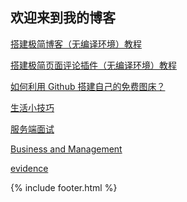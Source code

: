 ## 欢迎来到我的博客

[搭建极简博客（无编译环境）教程](./tutorial/minimalism_blog.md)

[搭建极简页面评论插件（无编译环境）教程](./tutorial/minimalism_comment.md)

[如何利用 Github 搭建自己的免费图床？](https://zhuanlan.zhihu.com/p/347342082)

[//]:[管理](./management/index.md)

[生活小技巧](./life/index.md)

[//]:[golang](./golang/index.md)

[//]:[c++](./cpp/index.md)

[服务端面试](./server/index.md)

[//]:[unity](./cpp/index.md)

[//]:[Psychology](./psychology/index.md)

[//]:[Investment](./investment/index.md)

[Business and Management](./business/index.md)

[evidence](./evidence/index.md)

{% include footer.html %}
